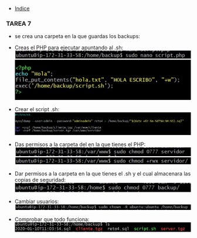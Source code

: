 + [Indice](../README.md)
### TAREA 7

* se crea una carpeta en la que guardas los backups:


* Creas el PHP para ejecutar apuntando al .sh:
![](crearElArchivo.jpg)
![](phpPage.jpg)

* Crear el script .sh:
![](shScript.jpg)

* Das permisos a la carpeta del en la que tienes el PHP:
![](darPermisosaServidor.jpg)
![](masPermisos.jpg)

* Dar  permisos a la carpeta en la que tienes el .sh y el cual almacenara las copias de seguridad:
![](darPermisosaBackup.jpg)


* Cambiar usuarios:
![](cambiarUsuario.jpg)

* Comprobar que todo funciona:
![](comprobacionfinal.jpg)